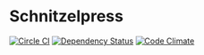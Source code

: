 # Schnitzelpress

[![Circle CI](https://circleci.com/gh/WebCodr/schnitzelpress.png?style=badge&circle-token=364f569aedcc5e9e14a84dcaafb65651d0d1d198)](https://circleci.com/gh/WebCodr/schnitzelpress)
[![Dependency Status](https://gemnasium.com/WebCodr/schnitzelpress.png)](https://gemnasium.com/WebCodr/schnitzelpress)
[![Code Climate](https://codeclimate.com/github/WebCodr/schnitzelpress.png)](https://codeclimate.com/github/WebCodr/schnitzelpress)
